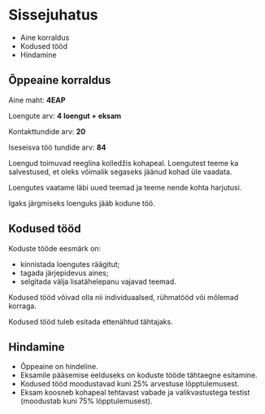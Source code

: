# Sissejuhatus

- Aine korraldus
- Kodused tööd
- Hindamine

## Õppeaine korraldus

Aine maht: **4EAP**

Loengute arv: **4 loengut + eksam**

Kontakttundide arv: **20**

Iseseisva töö tundide arv: **84**

Loengud toimuvad reeglina kolledžis kohapeal. Loengutest teeme ka salvestused, et oleks võimalik segaseks jäänud kohad üle vaadata.

Loengutes vaatame läbi uued teemad ja teeme nende kohta harjutusi.

Igaks järgmiseks loenguks jääb kodune töö.

## Kodused tööd

Koduste tööde eesmärk on:
- kinnistada loengutes räägitut;
- tagada järjepidevus aines;
- selgitada välja lisatähelepanu vajavad teemad.

Kodused tööd võivad olla nii individuaalsed, rühmatööd või mõlemad korraga.

Kodused tööd tuleb esitada ettenähtud tähtajaks.

## Hindamine

- Õppeaine on hindeline.
- Eksamile pääsemise eelduseks on koduste tööde tähtaegne esitamine.
- Kodused tööd moodustavad kuni 25% arvestuse lõpptulemusest.
- Eksam koosneb kohapeal tehtavast vabade ja valikvastustega testist (moodustab kuni 75% lõpptulemusest).
